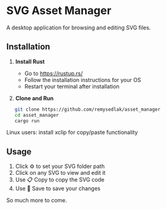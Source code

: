 # SVG Asset Manager

A desktop application for browsing and editing SVG files.

## Installation

1. **Install Rust**
   - Go to https://rustup.rs/
   - Follow the installation instructions for your OS
   - Restart your terminal after installation

2. **Clone and Run**
```bash
   git clone https://github.com/remysedlak/asset_manager
   cd asset_manager
   cargo run
```

Linux users: install xclip for copy/paste functionality

## Usage

1. Click ⚙️ to set your SVG folder path
2. Click on any SVG to view and edit it
3. Use 📋 Copy to copy the SVG code
4. Use 💾 Save to save your changes

So much more to come.
